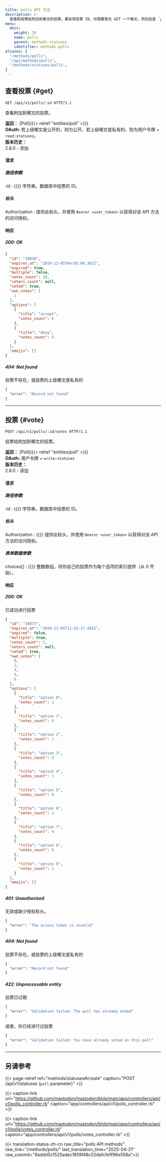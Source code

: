 ```yaml
---
title: polls API 方法
description: >-
  查看和投票给附加到嘟文的投票。要发现投票 ID，你需要首先 GET 一个嘟文，然后检查 `poll` 属性。
menu:
  docs:
    weight: 20
    name: polls
    parent: methods-statuses
    identifier: methods-polls
aliases: [
  "/methods/polls",
  "/api/methods/polls",
  "/methods/statuses/polls",
]
---
```


<style>
#TableOfContents ul ul ul {display: none}
</style>

## 查看投票 {#get}

```http
GET /api/v1/polls/:id HTTP/1.1
```

查看附加到嘟文的投票。

**返回：** [Poll]({{< relref "entities/poll" >}})\
**OAuth:** 若上级嘟文是公开的，则为公开。若上级嘟文是私有的，则为用户令牌 + `read:statuses`。\
**版本历史：**\
2.8.0 - 添加

#### 请求

##### 路径参数

:id
: {{<required>}} 字符串。数据库中投票的 ID。

##### 标头

Authorization
: 提供此标头，并使用 `Bearer <user_token>` 以获得对该 API 方法的访问授权。

#### 响应
##### 200: OK

```json
{
  "id": "34830",
  "expires_at": "2019-12-05T04:05:08.302Z",
  "expired": true,
  "multiple": false,
  "votes_count": 10,
  "voters_count": null,
  "voted": true,
  "own_votes": [
    1
  ],
  "options": [
    {
      "title": "accept",
      "votes_count": 6
    },
    {
      "title": "deny",
      "votes_count": 4
    }
  ],
  "emojis": []
}
```

##### 404: Not found

投票不存在，或投票的上级嘟文是私有的

```json
{
  "error": "Record not found"
}
```

---

## 投票 {#vote}

```http
POST /api/v1/polls/:id/votes HTTP/1.1
```

投票给附加到嘟文的投票。

**返回：** [Poll]({{< relref "entities/poll" >}})\
**OAuth:** 用户令牌 + `write:statuses`\
**版本历史：**\
2.8.0 - 添加

#### 请求

##### 路径参数

:id
: {{<required>}} 字符串。数据库中投票的 ID。

##### 标头

Authorization
: {{<required>}} 提供此标头，并使用 `Bearer <user_token>` 以获得对该 API 方法的访问授权。

##### 表单数据参数

choices[]
: {{<required>}} 整数数组。将你自己的投票作为每个选项的索引提供（从 0 开始）。

#### 响应
##### 200: OK

已成功进行投票

```json
{
  "id": "34873",
  "expires_at": "2019-12-05T11:16:17.426Z",
  "expired": false,
  "multiple": true,
  "votes_count": 5,
  "voters_count": null,
  "voted": true,
  "own_votes": [
    0,
    2,
    4,
    9,
    6
  ],
  "options": [
    {
      "title": "option 0",
      "votes_count": 1
    },
    {
      "title": "option 1",
      "votes_count": 0
    },
    {
      "title": "option 2",
      "votes_count": 1
    },
    {
      "title": "option 3",
      "votes_count": 0
    },
    {
      "title": "option 4",
      "votes_count": 1
    },
    {
      "title": "option 5",
      "votes_count": 0
    },
    {
      "title": "option 6",
      "votes_count": 1
    },
    {
      "title": "option 7",
      "votes_count": 0
    },
    {
      "title": "option 8",
      "votes_count": 0
    },
    {
      "title": "option 9",
      "votes_count": 1
    }
  ],
  "emojis": []
}
```

##### 401: Unauthorized

无效或缺少授权标头。

```json
{
  "error": "The access token is invalid"
}
```

##### 404: Not found

投票不存在，或投票的上级嘟文是私有的

```json
{
  "error": "Record not found"
}
```

##### 422: Unprocessable entity

投票已过期

```json
{
  "error": "Validation failed: The poll has already ended"
}
```

或者，你已经进行过投票

```json
{
  "error": "Validation failed: You have already voted on this poll"
}
```

---

## 另请参考

{{< page-relref ref="methods/statuses#create" caption="POST /api/v1/statuses (`poll` parameter)" >}}

{{< caption-link url="https://github.com/mastodon/mastodon/blob/main/app/controllers/api/v1/polls_controller.rb" caption="app/controllers/api/v1/polls_controller.rb" >}}

{{< caption-link url="https://github.com/mastodon/mastodon/blob/main/app/controllers/api/v1/polls/votes_controller.rb" caption="app/controllers/api/v1/polls/votes_controller.rb" >}}

{{< translation-status-zh-cn raw_title="polls API methods" raw_link="/methods/polls/" last_translation_time="2025-04-21" raw_commit="6addd5cf525adec1859f48c52dafcfe1f96e558a">}}

